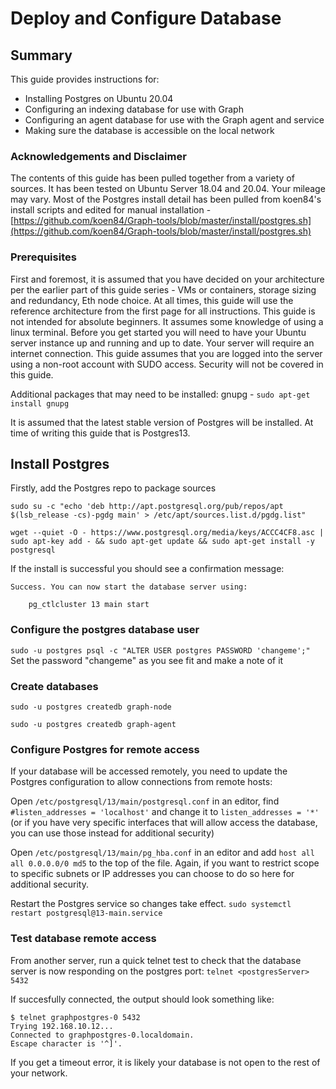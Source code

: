 # Deploy and Configure Database

## Summary

This guide provides instructions for:

* Installing Postgres on Ubuntu 20.04
* Configuring an indexing database for use with Graph
* Configuring an agent database for use with the Graph agent and service
* Making sure the database is accessible on the local network

### Acknowledgements and Disclaimer

The contents of this guide has been pulled together from a variety of sources. It has been tested on Ubuntu Server 18.04 and 20.04. Your mileage may vary. Most of the Postgres install detail has been pulled from koen84's install scripts and edited for manual installation - [https://github.com/koen84/Graph-tools/blob/master/install/postgres.sh](https://github.com/koen84/Graph-tools/blob/master/install/postgres.sh)

### Prerequisites

First and foremost, it is assumed that you have decided on your architecture per the earlier part of this guide series - VMs or containers, storage sizing and redundancy, Eth node choice. At all times, this guide will use the reference architecture from the first page for all instructions. This guide is not intended for absolute beginners. It assumes some knowledge of using a linux terminal. Before you get started you will need to have your Ubuntu server instance up and running and up to date. Your server will require an internet connection. This guide assumes that you are logged into the server using a non-root account with SUDO access. Security will not be covered in this guide.

Additional packages that may need to be installed: gnupg - `sudo apt-get install gnupg`

It is assumed that the latest stable version of Postgres will be installed. At time of writing this guide that is Postgres13.

## Install Postgres

Firstly, add the Postgres repo to package sources

`sudo su -c "echo 'deb http://apt.postgresql.org/pub/repos/apt $(lsb_release -cs)-pgdg main' > /etc/apt/sources.list.d/pgdg.list"`

`wget --quiet -O - https://www.postgresql.org/media/keys/ACCC4CF8.asc | sudo apt-key add - && sudo apt-get update && sudo apt-get install -y postgresql`

If the install is successful you should see a confirmation message:

```
Success. You can now start the database server using:

    pg_ctlcluster 13 main start
```

### Configure the postgres database user

`sudo -u postgres psql -c "ALTER USER postgres PASSWORD 'changeme';"` Set the password "changeme" as you see fit and make a note of it

### Create databases

`sudo -u postgres createdb graph-node`

`sudo -u postgres createdb graph-agent`

### Configure Postgres for remote access

If your database will be accessed remotely, you need to update the Postgres configuration to allow connections from remote hosts:

Open `/etc/postgresql/13/main/postgresql.conf` in an editor, find `#listen_addresses = 'localhost'` and change it to `listen_addresses = '*'` (or if you have very specific interfaces that will allow access the database, you can use those instead for additional security)

Open `/etc/postgresql/13/main/pg_hba.conf` in an editor and add `host all all 0.0.0.0/0 md5` to the top of the file. Again, if you want to restrict scope to specific subnets or IP addresses you can choose to do so here for additional security.

Restart the Postgres service so changes take effect. `sudo systemctl restart postgresql@13-main.service`

### Test database remote access

From another server, run a quick telnet test to check that the database server is now responding on the postgres port: `telnet <postgresServer> 5432`

If succesfully connected, the output should look something like:

```
$ telnet graphpostgres-0 5432
Trying 192.168.10.12...
Connected to graphpostgres-0.localdomain.
Escape character is '^]'.
```

If you get a timeout error, it is likely your database is not open to the rest of your network.
